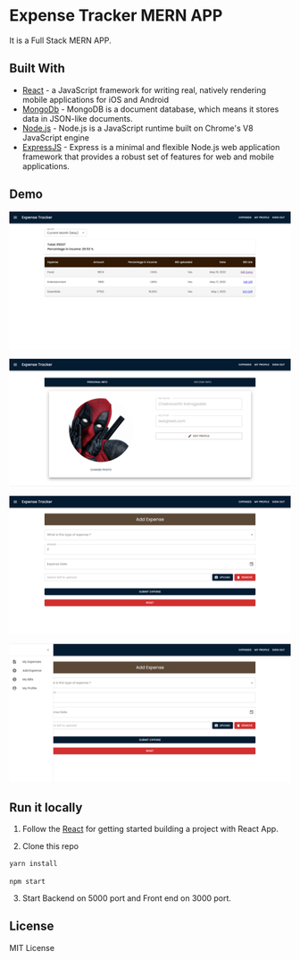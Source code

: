# Expense Tracker MERN APP

It is a Full Stack MERN APP.

## Built With

- [React](https://reactjs.org/docs/) - a JavaScript framework for writing real, natively rendering mobile applications for iOS and Android
- [MongoDb](https://www.mongodb.com/) - MongoDB is a document database, which means it stores data in JSON-like documents.
- [Node.js](https://nodejs.org/en/) - Node.js is a JavaScript runtime built on Chrome's V8 JavaScript engine
- [ExpressJS](https://expressjs.com/) - Express is a minimal and flexible Node.js web application framework that provides a robust set of features for web and mobile applications.

## Demo

![alt text](https://github.com/ChakravarthiChowdary/Expense-Tracker-Frontend/blob/master/images/app1.PNG)

![alt text](https://github.com/ChakravarthiChowdary/Expense-Tracker-Frontend/blob/master/images/app2.PNG)

![alt text](https://github.com/ChakravarthiChowdary/Expense-Tracker-Frontend/blob/master/images/app3.PNG)

![alt text](https://github.com/ChakravarthiChowdary/Expense-Tracker-Frontend/blob/master/images/app4.PNG)

## Run it locally

1. Follow the [React](https://reactjs.org/docs/getting-started.html) for getting started building a project with React App.

2. Clone this repo

```
yarn install

npm start
```

3. Start Backend on 5000 port and Front end on 3000 port.

## License

MIT License
